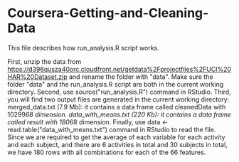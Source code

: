 # Coursera-Getting-and-Cleaning-Data
This file describes how run_analysis.R script works.

  First, unzip the data from https://d396qusza40orc.cloudfront.net/getdata%2Fprojectfiles%2FUCI%20HAR%20Dataset.zip and rename the folder with "data".
  Make sure the folder "data" and the run_analysis.R script are both in the current working directory.
  Second, use source("run_analysis.R") command in RStudio.
  Third, you will find two output files are generated in the current working directory:
    merged_data.txt (7.9 Mb): it contains a data frame called cleanedData with 10299*68 dimension.
    data_with_means.txt (220 Kb): it contains a data frame called result with 180*68 dimension.
  Finally, use data <- read.table("data_with_means.txt") command in RStudio to read the file. Since we are required to get the average of each variable for each activity and each subject, and there are 6 activities in total and 30 subjects in total, we have 180 rows with all combinations for each of the 66 features.
